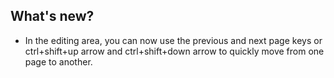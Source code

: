 ## What's new?

  * In the editing area, you can now use the previous and next page keys or ctrl+shift+up arrow and ctrl+shift+down arrow to quickly move from one page to another.